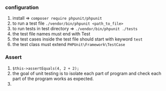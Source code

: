 ### configuration
1. install => `composer require phpunit/phpunit`
2. to run a test file `./vendor/bin/phpunit <path_to_file>`
3. to run tests in test directory => `./vendor/bin/phpunit ./tests`
4. the test file names must end with Test
5. the test cases inside the test file should start with keyword `test`
6. the test class must extend `PHPUnit\Framework\TestCase`

### Assert
1. `$this->assertEquals(4, 2 + 2);`
2. the goal of unit testing is to isolate each part of program and check each part of the program works as expected.
3. 